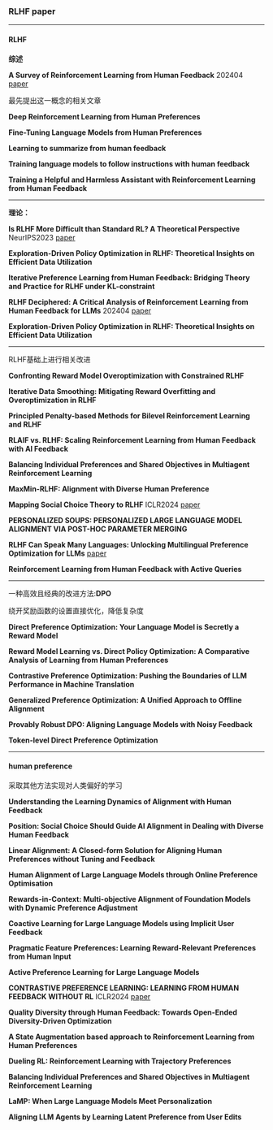 ### RLHF paper

---

#### RLHF

**综述**

**A Survey of Reinforcement Learning from Human Feedback** 202404 [paper](https://arxiv.org/pdf/2312.14925)

最先提出这一概念的相关文章

**Deep Reinforcement Learning from Human Preferences**

**Fine-Tuning Language Models from Human Preferences**

**Learning to summarize from human feedback**

**Training language models to follow instructions with human feedback**

**Training a Helpful and Harmless Assistant with Reinforcement Learning from Human Feedback**

---

**理论：**

**Is RLHF More Difficult than Standard RL? A Theoretical Perspective** NeurIPS2023 [paper](https://arxiv.org/pdf/2306.14111)

**Exploration-Driven Policy Optimization in RLHF: Theoretical Insights on Efficient Data Utilization**

**Iterative Preference Learning from Human Feedback: Bridging Theory and Practice for RLHF under KL-constraint**

**RLHF Deciphered: A Critical Analysis of Reinforcement Learning from Human Feedback for LLMs** 202404 [paper](https://arxiv.org/pdf/2404.08555)

**Exploration-Driven Policy Optimization in RLHF: Theoretical Insights on Efficient Data Utilization** 

---

RLHF基础上进行相关改进

**Confronting Reward Model Overoptimization with Constrained RLHF**

**Iterative Data Smoothing: Mitigating Reward Overfitting and Overoptimization in RLHF**

**Principled Penalty-based Methods for Bilevel Reinforcement Learning and RLHF**

**RLAIF vs. RLHF: Scaling Reinforcement Learning from Human Feedback with AI Feedback**

**Balancing Individual Preferences and Shared Objectives in Multiagent Reinforcement Learning**

**MaxMin-RLHF: Alignment with Diverse Human Preference**

**Mapping Social Choice Theory to RLHF** ICLR2024 [paper](https://arxiv.org/pdf/2404.13038)

**PERSONALIZED SOUPS: PERSONALIZED LARGE LANGUAGE MODEL ALIGNMENT VIA POST-HOC PARAMETER MERGING**

**RLHF Can Speak Many Languages: Unlocking Multilingual Preference Optimization for LLMs** [paper](https://arxiv.org/pdf/2407.02552)

**Reinforcement Learning from Human Feedback with Active Queries**

---

一种高效且经典的改进方法:**DPO**

绕开奖励函数的设置直接优化，降低复杂度

**Direct Preference Optimization: Your Language Model is Secretly a Reward Model**

**Reward Model Learning vs. Direct Policy Optimization: A Comparative Analysis of Learning from Human Preferences**

**Contrastive Preference Optimization: Pushing the Boundaries of LLM Performance in Machine Translation**

**Generalized Preference Optimization: A Unified Approach to Offline Alignment**

**Provably Robust DPO: Aligning Language Models with Noisy Feedback**

**Token-level Direct Preference Optimization**

---

#### human preference

采取其他方法实现对人类偏好的学习

**Understanding the Learning Dynamics of Alignment with Human Feedback**

**Position: Social Choice Should Guide AI Alignment in Dealing with Diverse Human Feedback**

**Linear Alignment: A Closed-form Solution for Aligning Human Preferences without Tuning and Feedback**

**Human Alignment of Large Language Models through Online Preference Optimisation**

**Rewards-in-Context: Multi-objective Alignment of Foundation Models with Dynamic Preference Adjustment**

**Coactive Learning for Large Language Models using Implicit User Feedback**

**Pragmatic Feature Preferences: Learning Reward-Relevant Preferences from Human Input**

**Active Preference Learning for Large Language Models**

**CONTRASTIVE PREFERENCE LEARNING: LEARNING FROM HUMAN FEEDBACK WITHOUT RL** ICLR2024 [paper](https://openreview.net/pdf?id=iX1RjVQODj)

**Quality Diversity through Human Feedback: Towards Open-Ended Diversity-Driven Optimization**

**A State Augmentation based approach to Reinforcement Learning from Human Preferences**

**Dueling RL: Reinforcement Learning with Trajectory Preferences**

**Balancing Individual Preferences and Shared Objectives in Multiagent Reinforcement Learning**

**LaMP: When Large Language Models Meet Personalization**

**Aligning LLM Agents by Learning Latent Preference from User Edits**
